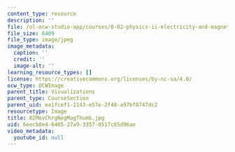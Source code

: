 ```yaml
---
content_type: resource
description: ''
file: /ol-ocw-studio-app/courses/8-02-physics-ii-electricity-and-magnetism-spring-2007/6eecb0e4640527a933570517c65d96ae_02MovChrgNegMagThumb.jpg
file_size: 6409
file_type: image/jpeg
image_metadata:
  caption: ''
  credit: ''
  image-alt: ''
learning_resource_types: []
license: https://creativecommons.org/licenses/by-nc-sa/4.0/
ocw_type: OCWImage
parent_title: Visualizations
parent_type: CourseSection
parent_uid: ea1fcef1-1143-e57e-2f48-a97bf8747dc2
resourcetype: Image
title: 02MovChrgNegMagThumb.jpg
uid: 6eecb0e4-6405-27a9-3357-0517c65d96ae
video_metadata:
  youtube_id: null
---
```

